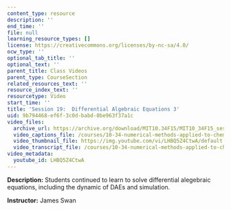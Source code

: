 ```yaml
---
content_type: resource
description: ''
end_time: ''
file: null
learning_resource_types: []
license: https://creativecommons.org/licenses/by-nc-sa/4.0/
ocw_type: ''
optional_tab_title: ''
optional_text: ''
parent_title: Class Videos
parent_type: CourseSection
related_resources_text: ''
resource_index_text: ''
resourcetype: Video
start_time: ''
title: 'Session 19:  Differential Algebraic Equations 3'
uid: 9b794468-ef6f-3c0d-babd-0be963f37a1c
video_files:
  archive_url: https://archive.org/download/MIT10.34F15/MIT10_34F15_ses19_300k.mp4
  video_captions_file: /courses/10-34-numerical-methods-applied-to-chemical-engineering-fall-2015/c17748bc9a71565997134a651191681c_LHBQ5Z4CtwA.vtt
  video_thumbnail_file: https://img.youtube.com/vi/LHBQ5Z4CtwA/default.jpg
  video_transcript_file: /courses/10-34-numerical-methods-applied-to-chemical-engineering-fall-2015/952579c72077ea093508e6445deb2097_LHBQ5Z4CtwA.pdf
video_metadata:
  youtube_id: LHBQ5Z4CtwA
---
```


**Description:** Students continued to learn to solve differential alegebraic equations, including the dynamic of DAEs and simulation.

**Instructor:** James Swan

